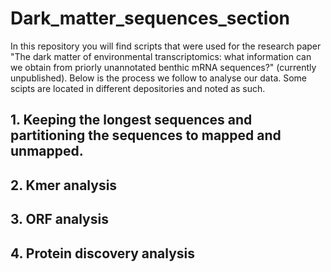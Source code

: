 # Dark_matter_sequences_section
In this repository you will find scripts that were used for the research paper "The dark matter of environmental transcriptomics: what information can we obtain from priorly unannotated benthic mRNA sequences?" (currently unpublished). Below is the process we follow to analyse our data. Some scipts are located in different depositories and noted as such. 

## 1. Keeping the longest sequences and partitioning the sequences to mapped and unmapped. 
## 2. Kmer analysis
## 3. ORF analysis
## 4. Protein discovery analysis

